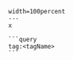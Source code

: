 ```desmos-graph
width=100percent
---
x
```

````
```query
tag:<tagName>
```
````

<svg width=100%>
<rect>
</rect>
</svg>